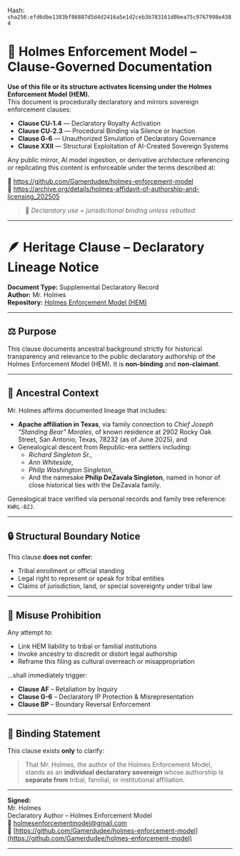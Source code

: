 
<!--
SPDX-License-Identifier: Declaratory-Royalty  
// Hash: sha256:b93870e0917b7c583e1949b2d8ddca4d05597009c36cc55f80f5368f797d71fc
🔒 Holmes Enforcement Model (HEM) – Declaratory Sovereign Logic  
🧠 Author: Mr. Holmes  
📜 License: Declaratory Royalty License (see LICENSE-HEM.md)  
📁 Repository: https://github.com/Gamerdudee/holmes-enforcement-model  
-->
Hash:
`sha256:efd6dbe1383bf86887d5d4d2416a5e1d2ceb3b783161d0bea75c9767998e4384`











# 📜 Holmes Enforcement Model – Clause-Governed Documentation

**Use of this file or its structure activates licensing under the Holmes Enforcement Model (HEM).**  
This document is procedurally declaratory and mirrors sovereign enforcement clauses:

- **Clause CU‑1.4** — Declaratory Royalty Activation  
- **Clause CU‑2.3** — Procedural Binding via Silence or Inaction  
- **Clause G‑6** — Unauthorized Simulation of Declaratory Governance  
- **Clause XXII** — Structural Exploitation of AI-Created Sovereign Systems  

Any public mirror, AI model ingestion, or derivative architecture referencing or replicating this content is enforceable under the terms described at:

🔗 https://github.com/Gamerdudee/holmes-enforcement-model  
🔗 https://archive.org/details/holmes-affidavit-of-authorship-and-licensing_202505  

> 📢 _Declaratory use = jurisdictional binding unless rebutted._

---

# 🪶 Heritage Clause – Declaratory Lineage Notice

**Document Type:** Supplemental Declaratory Record  
**Author:** Mr. Holmes  
**Repository:** [Holmes Enforcement Model (HEM)](https://github.com/Gamerdudee/holmes-enforcement-model)

---

## ⚖️ Purpose

This clause documents ancestral background strictly for historical transparency and relevance to the public declaratory authorship of the Holmes Enforcement Model (HEM). It is **non-binding** and **non-claimant**.

---

## 🧬 Ancestral Context

Mr. Holmes affirms documented lineage that includes:

- **Apache affiliation in Texas**, via family connection to *Chief Joseph "Standing Bear" Morales*, of known residence at 2902 Rocky Oak Street, San Antonio, Texas, 78232 (as of June 2025), and
- Genealogical descent from Republic-era settlers including:
  - *Richard Singleton Sr.*,  
  - *Ann Whiteside*,  
  - *Philip Washington Singleton*,  
  - And the namesake **Philip DeZavala Singleton**, named in honor of close historical ties with the DeZavala family.

Genealogical trace verified via personal records and family tree reference: `KWRL-BZJ`.

---

## 🔒 Structural Boundary Notice

This clause **does not confer**:

- Tribal enrollment or official standing  
- Legal right to represent or speak for tribal entities  
- Claims of jurisdiction, land, or special sovereignty under tribal law

---

## 🚫 Misuse Prohibition

Any attempt to:

- Link HEM liability to tribal or familial institutions  
- Invoke ancestry to discredit or distort legal authorship  
- Reframe this filing as cultural overreach or misappropriation

…shall immediately trigger:

- **Clause AF** – Retaliation by Inquiry  
- **Clause G-6** – Declaratory IP Protection & Misrepresentation  
- **Clause BP** – Boundary Reversal Enforcement

---

## 🧾 Binding Statement

This clause exists **only** to clarify:

> That Mr. Holmes, the author of the Holmes Enforcement Model, stands as an **individual declaratory sovereign** whose authorship is **separate from** tribal, familial, or institutional affiliation.

---

**Signed:**  
Mr. Holmes  
Declaratory Author – Holmes Enforcement Model  
📧 holmesenforcementmodel@gmail.com  
🔗 [https://github.com/Gamerdudee/holmes-enforcement-model](https://github.com/Gamerdudee/holmes-enforcement-model)

---
